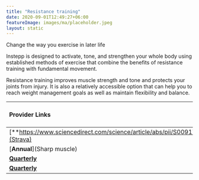 ```yaml
---
title: "Resistance training"
date: 2020-09-01T12:49:27+06:00
featureImage: images/ma/placeholder.jpeg
layout: static
---
```


Change the way you exercise in later life

Instepp is designed to activate, tone, and strengthen your whole body using established methods of exercise that combine the benefits of resistance training with fundamental movement.

Resistance training improves muscle strength and tone and protects your joints from injury. It is also a relatively accessible option that can help you to reach weight management goals as well as maintain flexibility and balance.

| Provider Links      | Free or Paid  |  
| :-----------          | :--------------:      |  
| [**https://www.sciencedirect.com/science/article/abs/pii/S0091743501909090**](Strava) | Online | 
| [**Annual**](Sharp muscle) | Online | 
| [**Quarterly**](Harvard) | Online | 
| [**Quarterly**](Hussle) |  | 
  

<br/><br/>






